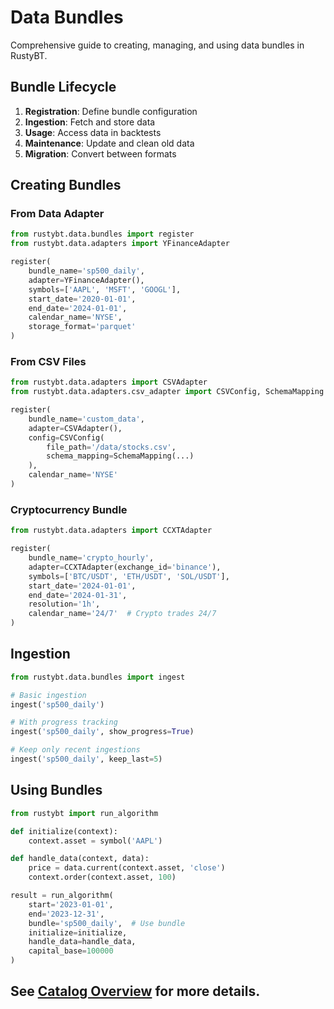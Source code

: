 # Data Bundles

Comprehensive guide to creating, managing, and using data bundles in RustyBT.

## Bundle Lifecycle

1. **Registration**: Define bundle configuration
2. **Ingestion**: Fetch and store data
3. **Usage**: Access data in backtests
4. **Maintenance**: Update and clean old data
5. **Migration**: Convert between formats

## Creating Bundles

### From Data Adapter

```python
from rustybt.data.bundles import register
from rustybt.data.adapters import YFinanceAdapter

register(
    bundle_name='sp500_daily',
    adapter=YFinanceAdapter(),
    symbols=['AAPL', 'MSFT', 'GOOGL'],
    start_date='2020-01-01',
    end_date='2024-01-01',
    calendar_name='NYSE',
    storage_format='parquet'
)
```

### From CSV Files

```python
from rustybt.data.adapters import CSVAdapter
from rustybt.data.adapters.csv_adapter import CSVConfig, SchemaMapping

register(
    bundle_name='custom_data',
    adapter=CSVAdapter(),
    config=CSVConfig(
        file_path='/data/stocks.csv',
        schema_mapping=SchemaMapping(...)
    ),
    calendar_name='NYSE'
)
```

### Cryptocurrency Bundle

```python
from rustybt.data.adapters import CCXTAdapter

register(
    bundle_name='crypto_hourly',
    adapter=CCXTAdapter(exchange_id='binance'),
    symbols=['BTC/USDT', 'ETH/USDT', 'SOL/USDT'],
    start_date='2024-01-01',
    end_date='2024-01-31',
    resolution='1h',
    calendar_name='24/7'  # Crypto trades 24/7
)
```

## Ingestion

```python
from rustybt.data.bundles import ingest

# Basic ingestion
ingest('sp500_daily')

# With progress tracking
ingest('sp500_daily', show_progress=True)

# Keep only recent ingestions
ingest('sp500_daily', keep_last=5)
```

## Using Bundles

```python
from rustybt import run_algorithm

def initialize(context):
    context.asset = symbol('AAPL')

def handle_data(context, data):
    price = data.current(context.asset, 'close')
    context.order(context.asset, 100)

result = run_algorithm(
    start='2023-01-01',
    end='2023-12-31',
    bundle='sp500_daily',  # Use bundle
    initialize=initialize,
    handle_data=handle_data,
    capital_base=100000
)
```

## See [Catalog Overview](overview.md) for more details.
